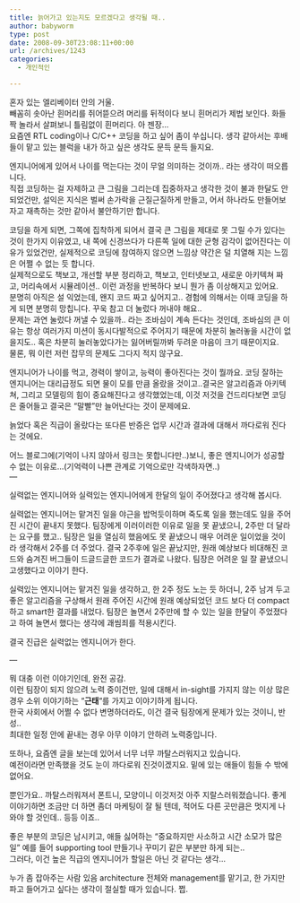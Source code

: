 ```yaml
---
title: 늙어가고 있는지도 모르겠다고 생각될 때..
author: babyworm
type: post
date: 2008-09-30T23:08:11+00:00
url: /archives/1243
categories:
  - 개인적인

---
```

혼자 있는 엘리베이터 안의 거울.  
빼꼼히 솟아난 흰머리를 쥐어뜯으려 머리를 뒤적이다 보니 흰머리가 제법 보인다. 화들짝 놀라서 살펴보니 틀림없이 흰머리다. 아 젠장&#8230;  
요즘엔 RTL coding이나 C/C++ 코딩을 하고 싶어 좀이 쑤십니다. 생각 같아서는 후배들이 맡고 있는 블럭을 내가 하고 싶은 생각도 문득 문득 들지요.  
  
엔지니어에게 있어서 나이를 먹는다는 것이 무얼 의미하는 것이까.. 라는 생각이 떠오릅니다.  
직접 코딩하는 걸 자제하고 큰 그림을 그리는데 집중하자고 생각한 것이 불과 한달도 안 되었건만, 설익은 지식은 벌써 손가락을 근질근질하게 만들고, 어서 하나라도 만들어보자고 재촉하는 것만 같아서 불안하기만 합니다.  
  
코딩을 하게 되면, 그쪽에 집착하게 되어서 결국 큰 그림을 제대로 못 그릴 수가 있다는 것이 한가지 이유였고, 내 쪽에 신경쓰다가 다른쪽 일에 대한 균형 감각이 없어진다는 이유가 있었건만, 실제적으로 코딩에 참여하지 않으면 느낌상 약간은 덜 치열해 지는 느낌은 어쩔 수 없는 듯 합니다.  
실제적으로도 책보고, 개선할 부분 정리하고, 책보고, 인터넷보고, 새로운 아키텍쳐 짜고, 머리속에서 시뮬레이션.. 이런 과정을 반복하다 보니 뭔가 좀 이상해지고 있어요.  
분명히 아직은 설 익었는데, 왠지 코드 짜고 싶어지고.. 경험에 의해서는 이때 코딩을 하게 되면 분명히 망칩니다. 꾸욱 참고 더 눌렀다 꺼내야 해요..  
문제는 과연 눌렀다 꺼낼 수 있을까.. 라는 조바심이 계속 든다는 것인데, 조바심의 큰 이유는 항상 여러가지 미션이 동시다발적으로 주어지기 때문에 차분히 눌러놓을 시간이 없을지도.. 혹은 차분히 눌러놓았다가는 잃어버릴까봐 두려운 마음이 크기 때문이지요.  
물론, 뭐 이런 저런 잡무의 문제도 그다지 적지 않구요.  
  
엔지니어가 나이를 먹고, 경력이 쌓이고, 능력이 좋아진다는 것이 뭘까요. 코딩 잘하는 엔지니어는 대리급정도 되면 물이 모를 만큼 올랐을 것이고..결국은 알고리즘과 아키텍쳐, 그리고 모델링의 힘이 중요해진다고 생각했었는데, 이것 저것을 건드리다보면 코딩은 줄어들고 결국은 &#8220;말빨&#8221;만 늘어난다는 것이 문제에요.  
  
늙었다 혹은 직급이 올랐다는 또다른 반증은 업무 시간과 결과에 대해서 까다로워 진다는 것에요.  
  
어느 블로그에(기억이 나지 않아서 링크는 못합니다만..)보니, 좋은 엔지니어가 성공할 수 없는 이유로&#8230;(기억력이 나쁜 관계로 기억으로만 각색하자면..)  
&#8212;  
  
실력없는 엔지니어와 실력있는 엔지니어에게 한달의 일이 주어졌다고 생각해 봅시다.  
  
실력없는 엔지니어는 맡겨진 일을 야근을 밥먹듯이하며 죽도록 일을 했는데도 일을 주어진 시간이 끝내지 못했다. 팀장에게 이러이러한 이유로 일을 못 끝냈으니, 2주만 더 달라는 요구를 했고.. 팀장은 일을 열심히 했음에도 못 끝냈으니 매우 어려운 일이었을 것이라 생각해서 2주를 더 주었다. 결국 2주후에 일은 끝났지만, 원래 예상보다 비대해진 코드와 숨겨진 버그들이 드글드글한 코드가 결과로 나왔다. 팀장은 어려운 일 잘 끝냈으니 고생했다고 이야기 한다.  
  
실력있는 엔지니어는 맡겨진 일을 생각하고, 한 2주 정도 노는 듯 하더니, 2주 남겨 두고 좋은 알고리즘을 구상해서 원래 주어진 시간에 원래 예상되었던 코드 보다 더 compact하고 smart한 결과를 내었다. 팀장은 놀면서 2주만에 할 수 있는 일을 한달이 주었졌다고 하여 놀면서 했다는 생각에 괘씸죄를 적용시킨다.  
  
결국 진급은 실력없는 엔지니어가 한다.  
  
&#8212;  
  
뭐 대충 이런 이야기인데, 완전 공감.  
이런 팀장이 되지 않으려 노력 중이건만, 일에 대해서 in-sight를 가지지 않는 이상 많은 경우 소위 이야기하는 &#8220;**근태**&#8220;를 가지고 이야기하게 됩니다.  
한국 사회에서 어쩔 수 없다 변명하더라도, 이건 결국 팀장에게 문제가 있는 것이니, 반성..  
최대한 일정 안에 끝내는 경우 아무 이야기 안하려 노력중입니다.  
  
또하나, 요즘엔 글을 보는데 있어서 너무 너무 까탈스러워지고 있습니다.  
예전이라면 만족했을 것도 눈이 까다로워 진것이겠지요. 밑에 있는 애들이 힘들 수 밖에 없어요.  
  
뿐인가요.. 까탈스러워져서 폰트니, 모양이니 이것저것 아주 지랄스러워졌습니다. 좋게 이야기하면 조금만 더 하면 좀더 마케팅이 잘 될 텐데, 적어도 다른 곳만큼은 멋지게 나와야 할 것인데.. 등등 이죠..  
  
좋은 부분의 코딩은 남시키고, 애들 싫어하는 &#8220;중요하지만 사소하고 시간 소모가 많은 일&#8221; 예를 들어 supporting tool 만들기나 꾸미기 같은 부분만 하게 되는..  
그러다, 이건 높은 직급의 엔지니어가 할일은 아닌 것 같다는 생각&#8230;  
  
누가 좀 잡아주는 사람 있음 architecture 전체와 management를 맡기고, 한 가지만 파고 들어가고 싶다는 생각이 절실할 때가 있습니다. 쩝.